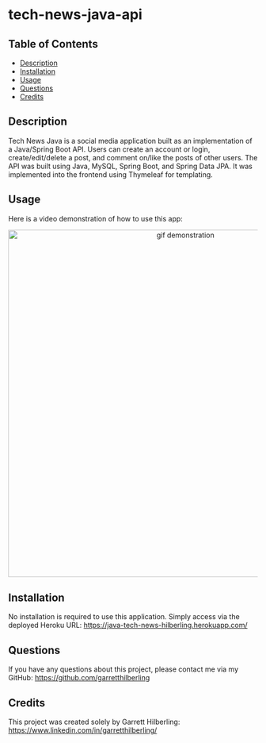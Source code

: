 # tech-news-java-api

## Table of Contents
* [Description](#Description)
* [Installation](#Installation)
* [Usage](#Usage)
* [Questions](#Questions)
* [Credits](#Credits)

## Description
Tech News Java is a social media application built as an implementation of a Java/Spring Boot API. Users can create an account or login, create/edit/delete a post, and comment on/like the posts of other users. The API was built using Java, MySQL, Spring Boot, and Spring Data JPA. It was implemented into the frontend using Thymeleaf for templating.

## Usage
Here is a video demonstration of how to use this app:

<div align="center">
        <img alt="gif demonstration" src="./src/main/resources/static/img/gif-demonstration.gif" width="700" />
</div>


## Installation
No installation is required to use this application. Simply access via the deployed Heroku URL: https://java-tech-news-hilberling.herokuapp.com/

## Questions
If you have any questions about this project, please contact me via my GitHub: https://github.com/garretthilberling

## Credits
This project was created solely by Garrett Hilberling: https://www.linkedin.com/in/garretthilberling/

